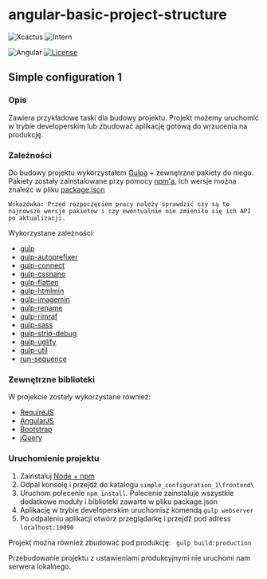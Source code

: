 # angular-basic-project-structure

![Xcactus](https://img.shields.io/badge/Company-Xcactus-ff00f4.svg)
![Intern](https://img.shields.io/badge/Level-Intern-brightgreen.svg)

![Angular](https://img.shields.io/badge/Angular-1.6.*-red.svg)
[![License](https://img.shields.io/badge/license-MIT-blue.svg)](https://opensource.org/licenses/MIT)

## Simple configuration 1

### Opis
Zawiera przykładowe taski dla budowy projektu. Projekt możemy uruchomić w trybie developerskim lub zbudować aplikację gotową do wrzucenia na produkcję. 

### Zależności
Do budowy projektu wykorzystałem [Gulpa](https://gulpjs.com/) + zewnętrzne pakiety do niego.
Pakiety zostały zainstalowane przy pomocy [npm'a](https://www.npmjs.com), ich wersje można znaleźć w pliku [package.json](https://github.com/Mateusz-Stempniewicz/angular-basic-project-structure/blob/master/simple_configuration_1/frontend/package.json)

```Wskazówka: Przed rozpoczęciem pracy należy sprawdzić czy są to najnowsze wersje pakietów i czy ewentualnie nie zmieniło się ich API po aktualizacji.```

Wykorzystane zależności:
- [gulp](https://gulpjs.com/)
- [gulp-autoprefixer](https://www.npmjs.com/package/gulp-autoprefixer)
- [gulp-connect](https://www.npmjs.com/package/gulp-connect)
- [gulp-cssnano](https://www.npmjs.com/package/gulp-cssnano)
- [gulp-flatten](https://www.npmjs.com/package/gulp-flatten)
- [gulp-htmlmin](https://www.npmjs.com/package/gulp-htmlmin)
- [gulp-imagemin](https://www.npmjs.com/package/gulp-imagemin)
- [gulp-rename](https://www.npmjs.com/package/gulp-rename)
- [gulp-rimraf](https://www.npmjs.com/package/gulp-rimraf)
- [gulp-sass](https://www.npmjs.com/package/gulp-sass)
- [gulp-strip-debug](https://www.npmjs.com/package/gulp-strip-debug)
- [gulp-uglify](https://www.npmjs.com/package/gulp-uglify)
- [gulp-util](https://www.npmjs.com/package/gulp-util)
- [run-sequence](https://www.npmjs.com/package/run-sequence)

### Zewnętrzne biblioteki
W projekcie zostały wykorzystane również:
- [RequireJS](http://requirejs.org/)
- [AngularJS](https://docs.angularjs.org/guide)
- [Bootstrap](http://getbootstrap.com/)
- [jQuery](https://jquery.com/)

### Uruchomienie projektu
1. Zainstaluj [Node + npm](https://nodejs.org/en/download/) 
2. Odpal konsolę i przejdź do katalogu ```simple_configuration_1\frontend\```
3. Uruchom polecenie ```npm install```. Polecenie zainstaluje wszystkie dodatkowe moduły i biblioteki zawarte w pliku package.json
4. Aplikację w trybie developerskim uruchomisz komendą ```gulp webserver```
5. Po odpaleniu aplikacji otwórz przeglądarkę i przejdź pod adress ```localhost:10090```

Projekt można również zbudować pod produkcję: ``` gulp build:production```

Przebudowanie projektu z ustawieniami produkcyjnymi nie uruchomi nam serwera lokalnego.

